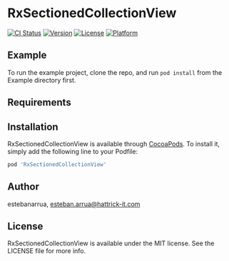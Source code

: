 # RxSectionedCollectionView

[![CI Status](https://img.shields.io/travis/estebanarrua/RxSectionedCollectionView.svg?style=flat)](https://travis-ci.org/estebanarrua/RxSectionedCollectionView)
[![Version](https://img.shields.io/cocoapods/v/RxSectionedCollectionView.svg?style=flat)](https://cocoapods.org/pods/RxSectionedCollectionView)
[![License](https://img.shields.io/cocoapods/l/RxSectionedCollectionView.svg?style=flat)](https://cocoapods.org/pods/RxSectionedCollectionView)
[![Platform](https://img.shields.io/cocoapods/p/RxSectionedCollectionView.svg?style=flat)](https://cocoapods.org/pods/RxSectionedCollectionView)

## Example

To run the example project, clone the repo, and run `pod install` from the Example directory first.

## Requirements

## Installation

RxSectionedCollectionView is available through [CocoaPods](https://cocoapods.org). To install
it, simply add the following line to your Podfile:

```ruby
pod 'RxSectionedCollectionView'
```

## Author

estebanarrua, esteban.arrua@hattrick-it.com

## License

RxSectionedCollectionView is available under the MIT license. See the LICENSE file for more info.
